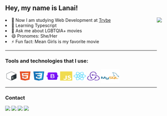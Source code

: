 ## Hey, my name is Lanai!

<div align="center">
  <img height="250px" align="right" src="https://i.ibb.co/VMgH0Lm/c-1-removebg-preview.png" />
  <div align="left" style="display: inline_block">
    <li> 🔭 Now I am studying Web Development at <a href="https://betrybe.com">Trybe</a></li>
    <li> 🌱 Learning Typescript</li>
    <li> 💬 Ask me about LGBTQIA+ movies</li>
    <li> 😄 Pronomes: She/Her</li>
    <li> ⚡ Fun fact: Mean Girls is my favorite movie</li>
  </div>
</div>

---

### Tools and technologies that I use:

<div>
  <img align="center" alt="bash" height="30" width="40" src="https://raw.githubusercontent.com/devicons/devicon/master/icons/bash/bash-original.svg">
  <img align="center" alt="HTML" height="30" width="40" src="https://raw.githubusercontent.com/devicons/devicon/master/icons/html5/html5-original.svg">
  <img align="center" alt="CSS" height="30" width="40" src="https://raw.githubusercontent.com/devicons/devicon/master/icons/css3/css3-original.svg">
  <img align="center" alt="bootstrap" height="30" width="40" src="https://raw.githubusercontent.com/devicons/devicon/master/icons/bootstrap/bootstrap-original.svg">
  <img align="center" alt="Js" height="30" width="40" src="https://raw.githubusercontent.com/devicons/devicon/master/icons/javascript/javascript-plain.svg">
  <img align="center" alt="React" height="30" width="40" src="https://raw.githubusercontent.com/devicons/devicon/master/icons/react/react-original.svg">
  <img align="center" alt="redux" height="30" width="40" src="https://raw.githubusercontent.com/devicons/devicon/master/icons/redux/redux-original.svg">
  <img align="center" alt="mysql" height="45" width="60" src="https://raw.githubusercontent.com/devicons/devicon/master/icons/mysql/mysql-original-wordmark.svg">
</div>

---

### Contact

<div>
  <a href="https://www.linkedin.com/in/lanai-caroline/" target="_blank"><img src="https://img.shields.io/badge/-LinkedIn-%230077B5?style=for-the-badge&logo=linkedin&logoColor=white" target="_blank"></a>
  <a href="https://lanaiconceicao.vercel.app" target="_blank"><img src="https://img.shields.io/badge/-PORTFOLIO%20%E2%99%A5-%23E4405F?style=for-the-badge&logo=&logoColor=white" target="_blank"></a>
  <a href = "mailto:conceicaolanai@gmail.com"><img src="https://img.shields.io/badge/-Gmail-%23333?style=for-the-badge&logo=gmail&logoColor=white" target="_blank"></a>
  <a href="https://instagram.com/lanaiconceicao" target="_blank"><img src="https://img.shields.io/badge/-Instagram-%23E4405F?style=for-the-badge&logo=instagram&logoColor=white" target="_blank"></a>
</div>



